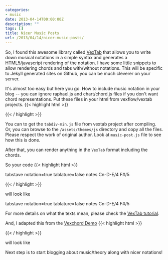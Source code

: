 ```yaml
---
categories:
- music
date: 2013-04-14T00:00:00Z
description: ""
tags: []
title: Nicer Music Posts
url: /2013/04/14/nicer-music-posts/
---
```




So, I found this awesome library called [VexTab](http://vexflow.com/vextab/) that allows you to write down musical notations in a simple syntax and generates a HTML5/javascript rendering of the notation.  I have some little snippets to allow rendering chords and tabs with/without notations. This will be specific to Jekyll generated sites on Github, you can be much cleverer on your server.

It's almost too easy but here you go. How to include music notation in your blog -- you can ignore raphael.js and chart/chord.js files if you don't want chord representations. Put these files in your html from vexflow/vextab projects.
{{< highlight html >}}
<script src="/js/raphael.js"></script>
<script src="/js/jquery.min.js"></script>
<script src="/js/underscore-min.js"></script>
<script src="/js/vexflow-min.js"></script>
<script src="/js/tabdiv-min.js"></script>
<script src="/js/chord.js"></script>
<script src="/js/chart.js"></script>
<script src="/js/music-post.js"></script>
{{< / highlight >}}


You can to get the `tabdiv-min.js` file from vextab project after compiling. Or, you can browse to the `/assets/themes/js` directory and copy all the files. Please respect the work of original author. Look at `music-post.js` file to see how this is done.

After that, you can render anything in the `VexTab` format including the chords.

So your code
{{< highlight html >}}
<div class="music music-vextab">
tabstave notation=true tablature=false
notes Cn-D-E/4 F#/5
</div>

{{< / highlight >}}

will look like

<div class="music music-vextab">
tabstave notation=true tablature=false
notes Cn-D-E/4 F#/5
</div>

For more details on what the texts mean, please check the [VexTab tutorial](http://vexflow.com/vextab/tutorial.html).

And, I adapted this from the [Vexchord Demo](http://vexflow.com/vexchords/)
{{< highlight html >}}
<div class="music music-chord" data-key="E" data-str="E" data-shape="M E">
</div>
{{< / highlight >}}

will look like
<div class="music music-chord" data-key="E" data-str="E" data-shape="M E">
</div>


Next step is to start blogging about music/theory along with nicer notations!
